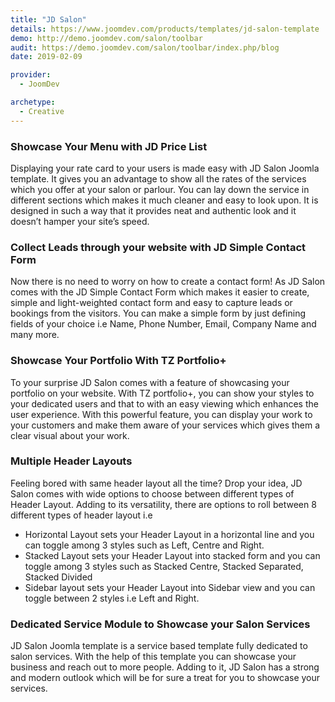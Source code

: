 ```yaml
---
title: "JD Salon"
details: https://www.joomdev.com/products/templates/jd-salon-template
demo: http://demo.joomdev.com/salon/toolbar
audit: https://demo.joomdev.com/salon/toolbar/index.php/blog
date: 2019-02-09

provider:
  - JoomDev

archetype:
  - Creative
---
```


### Showcase Your Menu with JD Price List

Displaying your rate card to your users is made easy with JD Salon Joomla template. It gives you an advantage to show all the rates of the services which you offer at your salon or parlour. You can lay down the service in different sections which makes it much cleaner and easy to look upon. It is designed in such a way that it provides neat and authentic look and it doesn’t hamper your site’s speed.

### Collect Leads through your website with JD Simple Contact Form

Now there is no need to worry on how to create a contact form! As JD Salon comes with the JD Simple Contact Form which makes it easier to create, simple and light-weighted contact form and easy to capture leads or bookings from the visitors. You can make a simple form by just defining fields of your choice i.e Name, Phone Number, Email, Company Name and many more.

### Showcase Your Portfolio With TZ Portfolio+

To your surprise JD Salon comes with a feature of showcasing your portfolio on your website. With TZ portfolio+, you can show your styles to your dedicated users and that to with an easy viewing which enhances the user experience. With this powerful feature, you can display your work to your customers and make them aware of your services which gives them a clear visual about your work.

### Multiple Header Layouts

Feeling bored with same header layout all the time? Drop your idea, JD Salon comes with wide options to choose between different types of Header Layout. Adding to its versatility, there are options to roll between 8 different types of header layout i.e

- Horizontal Layout sets your Header Layout in a horizontal line and you can toggle among 3 styles such as Left, Centre and Right.
- Stacked Layout sets your Header Layout into stacked form and you can toggle among 3 styles such as Stacked Centre, Stacked Separated, Stacked Divided
- Sidebar layout sets your Header Layout into Sidebar view and you can toggle between 2 styles i.e Left and Right.

### Dedicated Service Module to Showcase your Salon Services

JD Salon Joomla template is a service based template fully dedicated to salon services. With the help of this template you can showcase your business and reach out to more people. Adding to it, JD Salon has a strong and modern outlook which will be for sure a treat for you to showcase your services.
